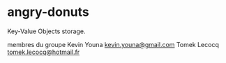 # angry-donuts
Key-Value Objects storage.

membres du groupe
	Kevin Youna kevin.youna@gmail.com
    Tomek Lecocq tomek.lecocq@hotmail.fr
